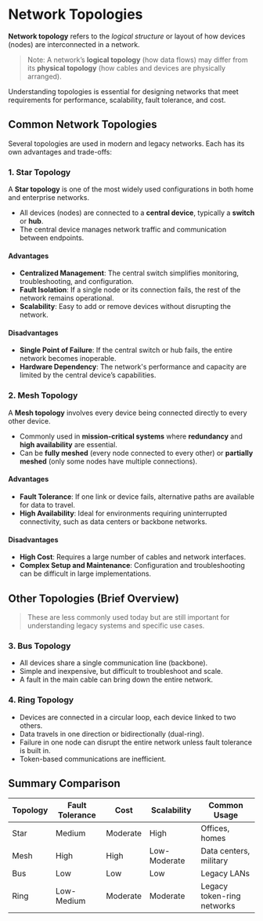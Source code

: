 # Network Topologies

**Network topology** refers to the _logical structure_ or layout of how devices (nodes) are interconnected in a network.

> Note: A network’s **logical topology** (how data flows) may differ from its **physical topology** (how cables and devices are physically arranged).

Understanding topologies is essential for designing networks that meet requirements for performance, scalability, fault tolerance, and cost.

## Common Network Topologies

Several topologies are used in modern and legacy networks. Each has its own advantages and trade-offs:

### 1. Star Topology

A **Star topology** is one of the most widely used configurations in both home and enterprise networks.

- All devices (nodes) are connected to a **central device**, typically a **switch** or **hub**.
- The central device manages network traffic and communication between endpoints.

#### Advantages

- **Centralized Management**: The central switch simplifies monitoring, troubleshooting, and configuration.
- **Fault Isolation**: If a single node or its connection fails, the rest of the network remains operational.
- **Scalability**: Easy to add or remove devices without disrupting the network.

#### Disadvantages

- **Single Point of Failure**: If the central switch or hub fails, the entire network becomes inoperable.
- **Hardware Dependency**: The network's performance and capacity are limited by the central device’s capabilities.


### 2. Mesh Topology

A **Mesh topology** involves every device being connected directly to every other device.

- Commonly used in **mission-critical systems** where **redundancy** and **high availability** are essential.
- Can be **fully meshed** (every node connected to every other) or **partially meshed** (only some nodes have multiple connections).

#### Advantages

- **Fault Tolerance**: If one link or device fails, alternative paths are available for data to travel.
- **High Availability**: Ideal for environments requiring uninterrupted connectivity, such as data centers or backbone networks.

#### Disadvantages

- **High Cost**: Requires a large number of cables and network interfaces.
- **Complex Setup and Maintenance**: Configuration and troubleshooting can be difficult in large implementations.


## Other Topologies (Brief Overview)

> These are less commonly used today but are still important for understanding legacy systems and specific use cases.

### 3. Bus Topology

- All devices share a single communication line (backbone).
- Simple and inexpensive, but difficult to troubleshoot and scale.
- A fault in the main cable can bring down the entire network.

### 4. Ring Topology

- Devices are connected in a circular loop, each device linked to two others.
- Data travels in one direction or bidirectionally (dual-ring).
- Failure in one node can disrupt the entire network unless fault tolerance is built in.
- Token-based communications are inefficient.

## Summary Comparison

| Topology | Fault Tolerance | Cost     | Scalability  | Common Usage               |
| -------- | --------------- | -------- | ------------ | -------------------------- |
| Star     | Medium          | Moderate | High         | Offices, homes             |
| Mesh     | High            | High     | Low-Moderate | Data centers, military     |
| Bus      | Low             | Low      | Low          | Legacy LANs                |
| Ring     | Low-Medium      | Moderate | Moderate     | Legacy token-ring networks |

